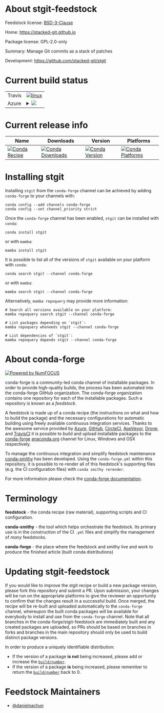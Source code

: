 About stgit-feedstock
=====================

Feedstock license: [BSD-3-Clause](https://github.com/conda-forge/stgit-feedstock/blob/main/LICENSE.txt)

Home: https://stacked-git.github.io

Package license: GPL-2.0-only

Summary: Manage Git commits as a stack of patches

Development: https://github.com/stacked-git/stgit

Current build status
====================


<table><tr>
    <td>Travis</td>
    <td>
      <a href="https://app.travis-ci.com/conda-forge/stgit-feedstock">
        <img alt="linux" src="https://img.shields.io/travis/com/conda-forge/stgit-feedstock/main.svg?label=Linux">
      </a>
    </td>
  </tr>
    
  <tr>
    <td>Azure</td>
    <td>
      <details>
        <summary>
          <a href="https://dev.azure.com/conda-forge/feedstock-builds/_build/latest?definitionId=23437&branchName=main">
            <img src="https://dev.azure.com/conda-forge/feedstock-builds/_apis/build/status/stgit-feedstock?branchName=main">
          </a>
        </summary>
        <table>
          <thead><tr><th>Variant</th><th>Status</th></tr></thead>
          <tbody><tr>
              <td>linux_64</td>
              <td>
                <a href="https://dev.azure.com/conda-forge/feedstock-builds/_build/latest?definitionId=23437&branchName=main">
                  <img src="https://dev.azure.com/conda-forge/feedstock-builds/_apis/build/status/stgit-feedstock?branchName=main&jobName=linux&configuration=linux%20linux_64_" alt="variant">
                </a>
              </td>
            </tr><tr>
              <td>linux_aarch64</td>
              <td>
                <a href="https://dev.azure.com/conda-forge/feedstock-builds/_build/latest?definitionId=23437&branchName=main">
                  <img src="https://dev.azure.com/conda-forge/feedstock-builds/_apis/build/status/stgit-feedstock?branchName=main&jobName=linux&configuration=linux%20linux_aarch64_" alt="variant">
                </a>
              </td>
            </tr><tr>
              <td>linux_ppc64le</td>
              <td>
                <a href="https://dev.azure.com/conda-forge/feedstock-builds/_build/latest?definitionId=23437&branchName=main">
                  <img src="https://dev.azure.com/conda-forge/feedstock-builds/_apis/build/status/stgit-feedstock?branchName=main&jobName=linux&configuration=linux%20linux_ppc64le_" alt="variant">
                </a>
              </td>
            </tr><tr>
              <td>osx_64</td>
              <td>
                <a href="https://dev.azure.com/conda-forge/feedstock-builds/_build/latest?definitionId=23437&branchName=main">
                  <img src="https://dev.azure.com/conda-forge/feedstock-builds/_apis/build/status/stgit-feedstock?branchName=main&jobName=osx&configuration=osx%20osx_64_" alt="variant">
                </a>
              </td>
            </tr><tr>
              <td>osx_arm64</td>
              <td>
                <a href="https://dev.azure.com/conda-forge/feedstock-builds/_build/latest?definitionId=23437&branchName=main">
                  <img src="https://dev.azure.com/conda-forge/feedstock-builds/_apis/build/status/stgit-feedstock?branchName=main&jobName=osx&configuration=osx%20osx_arm64_" alt="variant">
                </a>
              </td>
            </tr><tr>
              <td>win_64</td>
              <td>
                <a href="https://dev.azure.com/conda-forge/feedstock-builds/_build/latest?definitionId=23437&branchName=main">
                  <img src="https://dev.azure.com/conda-forge/feedstock-builds/_apis/build/status/stgit-feedstock?branchName=main&jobName=win&configuration=win%20win_64_" alt="variant">
                </a>
              </td>
            </tr>
          </tbody>
        </table>
      </details>
    </td>
  </tr>
</table>

Current release info
====================

| Name | Downloads | Version | Platforms |
| --- | --- | --- | --- |
| [![Conda Recipe](https://img.shields.io/badge/recipe-stgit-green.svg)](https://anaconda.org/conda-forge/stgit) | [![Conda Downloads](https://img.shields.io/conda/dn/conda-forge/stgit.svg)](https://anaconda.org/conda-forge/stgit) | [![Conda Version](https://img.shields.io/conda/vn/conda-forge/stgit.svg)](https://anaconda.org/conda-forge/stgit) | [![Conda Platforms](https://img.shields.io/conda/pn/conda-forge/stgit.svg)](https://anaconda.org/conda-forge/stgit) |

Installing stgit
================

Installing `stgit` from the `conda-forge` channel can be achieved by adding `conda-forge` to your channels with:

```
conda config --add channels conda-forge
conda config --set channel_priority strict
```

Once the `conda-forge` channel has been enabled, `stgit` can be installed with `conda`:

```
conda install stgit
```

or with `mamba`:

```
mamba install stgit
```

It is possible to list all of the versions of `stgit` available on your platform with `conda`:

```
conda search stgit --channel conda-forge
```

or with `mamba`:

```
mamba search stgit --channel conda-forge
```

Alternatively, `mamba repoquery` may provide more information:

```
# Search all versions available on your platform:
mamba repoquery search stgit --channel conda-forge

# List packages depending on `stgit`:
mamba repoquery whoneeds stgit --channel conda-forge

# List dependencies of `stgit`:
mamba repoquery depends stgit --channel conda-forge
```


About conda-forge
=================

[![Powered by
NumFOCUS](https://img.shields.io/badge/powered%20by-NumFOCUS-orange.svg?style=flat&colorA=E1523D&colorB=007D8A)](https://numfocus.org)

conda-forge is a community-led conda channel of installable packages.
In order to provide high-quality builds, the process has been automated into the
conda-forge GitHub organization. The conda-forge organization contains one repository
for each of the installable packages. Such a repository is known as a *feedstock*.

A feedstock is made up of a conda recipe (the instructions on what and how to build
the package) and the necessary configurations for automatic building using freely
available continuous integration services. Thanks to the awesome service provided by
[Azure](https://azure.microsoft.com/en-us/services/devops/), [GitHub](https://github.com/),
[CircleCI](https://circleci.com/), [AppVeyor](https://www.appveyor.com/),
[Drone](https://cloud.drone.io/welcome), and [TravisCI](https://travis-ci.com/)
it is possible to build and upload installable packages to the
[conda-forge](https://anaconda.org/conda-forge) [anaconda.org](https://anaconda.org/)
channel for Linux, Windows and OSX respectively.

To manage the continuous integration and simplify feedstock maintenance
[conda-smithy](https://github.com/conda-forge/conda-smithy) has been developed.
Using the ``conda-forge.yml`` within this repository, it is possible to re-render all of
this feedstock's supporting files (e.g. the CI configuration files) with ``conda smithy rerender``.

For more information please check the [conda-forge documentation](https://conda-forge.org/docs/).

Terminology
===========

**feedstock** - the conda recipe (raw material), supporting scripts and CI configuration.

**conda-smithy** - the tool which helps orchestrate the feedstock.
                   Its primary use is in the construction of the CI ``.yml`` files
                   and simplify the management of *many* feedstocks.

**conda-forge** - the place where the feedstock and smithy live and work to
                  produce the finished article (built conda distributions)


Updating stgit-feedstock
========================

If you would like to improve the stgit recipe or build a new
package version, please fork this repository and submit a PR. Upon submission,
your changes will be run on the appropriate platforms to give the reviewer an
opportunity to confirm that the changes result in a successful build. Once
merged, the recipe will be re-built and uploaded automatically to the
`conda-forge` channel, whereupon the built conda packages will be available for
everybody to install and use from the `conda-forge` channel.
Note that all branches in the conda-forge/stgit-feedstock are
immediately built and any created packages are uploaded, so PRs should be based
on branches in forks and branches in the main repository should only be used to
build distinct package versions.

In order to produce a uniquely identifiable distribution:
 * If the version of a package **is not** being increased, please add or increase
   the [``build/number``](https://docs.conda.io/projects/conda-build/en/latest/resources/define-metadata.html#build-number-and-string).
 * If the version of a package **is** being increased, please remember to return
   the [``build/number``](https://docs.conda.io/projects/conda-build/en/latest/resources/define-metadata.html#build-number-and-string)
   back to 0.

Feedstock Maintainers
=====================

* [@danielnachun](https://github.com/danielnachun/)

